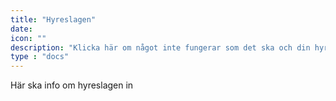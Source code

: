 ```yaml
---
title: "Hyreslagen"
date: 
icon: ""
description: "Klicka här om något inte fungerar som det ska och din hyresvärd inte åtgärdar det, har problem med störande grannar eller om lägenheten är för varm eller för kall."
type : "docs"
---
```


Här ska info om hyreslagen in
